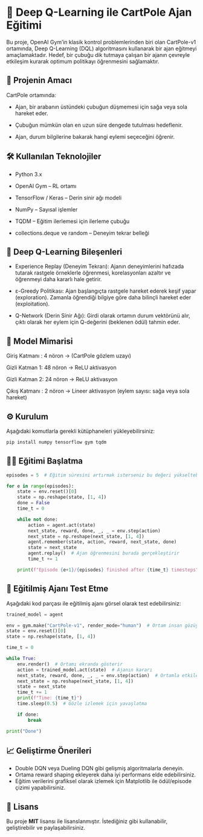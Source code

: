 # 🧠 Deep Q-Learning ile CartPole Ajan Eğitimi
Bu proje, OpenAI Gym’in klasik kontrol problemlerinden biri olan CartPole-v1 ortamında, Deep Q-Learning (DQL) algoritmasını kullanarak bir ajan eğitmeyi amaçlamaktadır. Hedef, bir çubuğu dik tutmaya çalışan bir ajanın çevreyle etkileşim kurarak optimum politikayı öğrenmesini sağlamaktır.

## 🚀 Projenin Amacı
CartPole ortamında:

- Ajan, bir arabanın üstündeki çubuğun düşmemesi için sağa veya sola hareket eder.

- Çubuğun mümkün olan en uzun süre dengede tutulması hedeflenir.

- Ajan, durum bilgilerine bakarak hangi eylemi seçeceğini öğrenir.


## 🛠 Kullanılan Teknolojiler
- Python 3.x

- OpenAI Gym – RL ortamı

- TensorFlow / Keras – Derin sinir ağı modeli

- NumPy – Sayısal işlemler

- TQDM – Eğitim ilerlemesi için ilerleme çubuğu

- collections.deque ve random – Deneyim tekrar belleği


## 🧠 Deep Q-Learning Bileşenleri
- Experience Replay (Deneyim Tekrarı):
Ajanın deneyimlerini hafızada tutarak rastgele örneklerle öğrenmesi, korelasyonları azaltır ve öğrenmeyi daha kararlı hale getirir.

- ε-Greedy Politikası:
Ajan başlangıçta rastgele hareket ederek keşif yapar (exploration). Zamanla öğrendiği bilgiye göre daha bilinçli hareket eder (exploitation).

- Q-Network (Derin Sinir Ağı):
Girdi olarak ortamın durum vektörünü alır, çıktı olarak her eylem için Q-değerini (beklenen ödül) tahmin eder.


## 🧩 Model Mimarisi
Giriş Katmanı : 4 nöron  → (CartPole gözlem uzayı)

Gizli Katman 1: 48 nöron → ReLU aktivasyon

Gizli Katman 2: 24 nöron → ReLU aktivasyon

Çıkış Katmanı : 2 nöron  → Lineer aktivasyon (eylem sayısı: sağa veya sola hareket)


## ⚙️ Kurulum
Aşağıdaki komutlarla gerekli kütüphaneleri yükleyebilirsiniz:
```bash
pip install numpy tensorflow gym tqdm
```

## 🏋️‍♂️ Eğitimi Başlatma
```python
episodes = 5  # Eğitim süresini artırmak isterseniz bu değeri yükseltebilirsiniz

for e in range(episodes):
    state = env.reset()[0]
    state = np.reshape(state, [1, 4])
    done = False
    time_t = 0

    while not done:
        action = agent.act(state)
        next_state, reward, done, _, _ = env.step(action)
        next_state = np.reshape(next_state, [1, 4])
        agent.remember(state, action, reward, next_state, done)
        state = next_state
        agent.replay()  # Ajan öğrenmesini burada gerçekleştirir
        time_t += 1

    print(f"Episode {e+1}/{episodes} finished after {time_t} timesteps")
```

## 🧪 Eğitilmiş Ajanı Test Etme
Aşağıdaki kod parçası ile eğitilmiş ajanı görsel olarak test edebilirsiniz:
```python
trained_model = agent

env = gym.make("CartPole-v1", render_mode="human")  # Ortam insan gözüyle izlenebilir şekilde başlatılır
state = env.reset()[0]
state = np.reshape(state, [1, 4])

time_t = 0

while True:
    env.render()  # Ortamı ekranda gösterir
    action = trained_model.act(state)  # Ajanın kararı
    next_state, reward, done, _, _ = env.step(action)  # Ortamla etkileşim
    next_state = np.reshape(next_state, [1, 4])
    state = next_state
    time_t += 1
    print(f"Time: {time_t}")
    time.sleep(0.5)  # Gözle izlemek için yavaşlatma

    if done:
        break

print("Done")

```

## 📈 Geliştirme Önerileri
- Double DQN veya Dueling DQN gibi gelişmiş algoritmalarla deneyin.
- Ortama reward shaping ekleyerek daha iyi performans elde edebilirsiniz.
- Eğitim verilerini grafiksel olarak izlemek için Matplotlib ile ödül/episode çizimi yapabilirsiniz.

## 🧾 Lisans
Bu proje **MIT** lisansı ile lisanslanmıştır. İstediğiniz gibi kullanabilir, geliştirebilir ve paylaşabilirsiniz.
